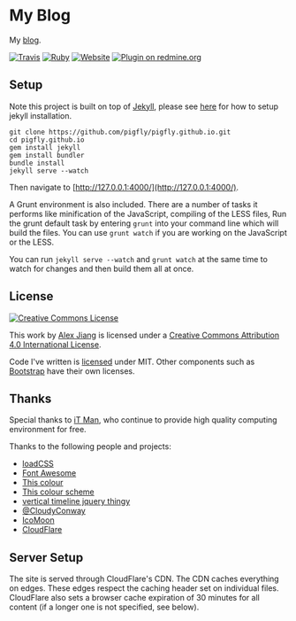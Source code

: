 My Blog
=======

My [blog](https://pigfly.github.io/).

[![Travis](https://img.shields.io/travis/rust-lang/rust.svg)](https://travis-ci.org/pigfly/pigfly.github.io.svg?branch=master)
[![Ruby](https://img.shields.io/badge/ruby-2.4.0-orange.svg)](https://www.ruby-lang.org/en/downloads/)
[![Website](https://img.shields.io/website-up-down-green-red/http/shields.io.svg?label=pigfly.github.io)](https://pigfly.github.io)
[![Plugin on redmine.org](https://img.shields.io/redmine/plugin/stars/redmine_xlsx_format_issue_exporter.svg)](https://pigfly.github.io)


Setup
-----

Note this project is built on top of [Jekyll](https://jekyllrb.com/), please see [here](http://jekyllrb.com/docs/installation/) for how to setup jekyll installation.

```shell
git clone https://github.com/pigfly/pigfly.github.io.git
cd pigfly.github.io
gem install jekyll
gem install bundler
bundle install
jekyll serve --watch
```

Then navigate to [http://127.0.0.1:4000/](http://127.0.0.1:4000/).

A Grunt environment is also included. There are a number of tasks it performs like minification of the JavaScript, compiling of the LESS files, Run the grunt default task by entering `grunt` into your command line which will build the files. You can use `grunt watch` if you are working on the JavaScript or the LESS.

You can run `jekyll serve --watch` and `grunt watch` at the same time to watch for changes and then build them all at once.

License
-------

[![Creative Commons License](https://i.creativecommons.org/l/by/4.0/88x31.png)](http://creativecommons.org/licenses/by/4.0/)

This work by [Alex Jiang](https://pigfly.github.io) is licensed under a [Creative Commons Attribution 4.0 International License](http://creativecommons.org/licenses/by/4.0/).

Code I've written is [licensed](/LICENSE) under MIT. Other components such as [Bootstrap](http://getbootstrap.com) have their own licenses.

Thanks
------

Special thanks to [iT Man](https://itman.design), who continue to provide high quality computing environment for free.

Thanks to the following people and projects:

- [loadCSS](https://github.com/filamentgroup/loadCSS)
- [Font Awesome](http://fortawesome.github.io/Font-Awesome/icons/)
- [This colour](http://www.colourlovers.com/color/398CCC/Walton)
- [This colour scheme](http://www.colourlovers.com/palette/869489/Caribbean_Dusk)
- [vertical timeline jquery thingy](http://www.jqueryscript.net/other/Responsive-Vertical-Timeline-With-jQuery-CSS3.html)
- [@CloudyConway](http://twitter.com/CloudyConway)
- [IcoMoon](https://icomoon.io)
- [CloudFlare](http://cloudflare.com)

Server Setup
------------

The site is served through CloudFlare's CDN. The CDN caches everything on edges. These edges respect the caching header set on individual files. CloudFlare also sets a browser cache expiration of 30 minutes for all content (if a longer one is not specified, see below).
